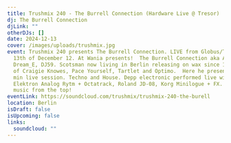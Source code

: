 ```yaml
---
title: Trushmix 240 - The Burrell Connection (Hardware Live @ Tresor)
dj: The Burrell Connection
djLink: ""
otherDJs: []
date: 2024-12-13
cover: /images/uploads/trushmix.jpg
event: Trushmix 240 presents The Burrell Connection. LIVE from Globus/Tresor
  13th of December 12. At Wania presents!  The Burrell Connection aka Alfie,
  Dream_E, DJ59. Scotsman now living in Berlin releasing on wax since 19 (labels
  of Craigie Knowes, Pace Yourself, Tartlet and Optimo.  Here he presents a 55
  min live session. Techno and House. Depp electronic performed live with an
  Elektron Analog Rytm + Octatrack, Roland JD-08, Korg Minilogue + FX.  Enjoy
  music from the top!
eventLink: https://soundcloud.com/trushmix/trushmix-240-the-burell
location: Berlin
isDraft: false
isUpcoming: false
links:
  soundcloud: ""
---
```


